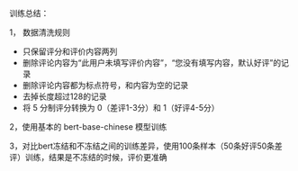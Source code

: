 训练总结：

1， 数据清洗规则

* 只保留评分和评价内容两列
* 删除评论内容为“此用户未填写评价内容”，“您没有填写内容，默认好评”的记录
* 删除评论内容都为标点符号，和内容为空的记录
* 去掉长度超过128的记录
* 将 5 分制评分转换为 0（差评1-3分）和 1（好评4-5分）

2，使用基本的 bert-base-chinese 模型训练

3，对比bert冻结和不冻结之间的训练差异，使用100条样本（50条好评50条差评）训练，结果是不冻结的时候，评价更准确
